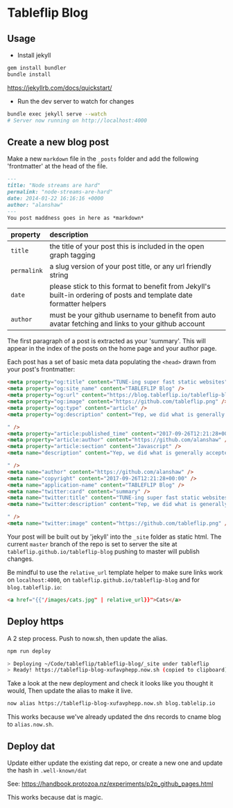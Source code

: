 # Tableflip Blog

## Usage

- Install jekyll

```sh
gem install bundler
bundle install
```

https://jekyllrb.com/docs/quickstart/


- Run the dev server to watch for changes

```sh
bundle exec jekyll serve --watch
# Server now running on http://localhost:4000
```

## Create a new blog post

Make a new `markdown` file in the `_posts` folder and add the following 'frontmatter' at the head of the file.

```md
---
title: "Node streams are hard"
permalink: "node-streams-are-hard"
date: 2014-01-22 16:16:16 +0000
author: "alanshaw"
---
You post maddness goes in here as *markdown*
```

|property|description|
|:---|:---|
`title`|the title of your post this is included in the open graph tagging
`permalink`|a slug version of your post title, or any url friendly string
`date`|please stick to this format to benefit from Jekyll's built-in ordering of posts and template date formatter helpers
`author`|must be your github username to benefit from auto avatar fetching and links to your github account

The first paragraph of a post is extracted as your 'summary'. This will appear in the index of the posts on the home page and your author page.

Each post has a set of basic meta data populating the `<head>` drawn from your post's frontmatter:

```html
<meta property="og:title" content="TUNE-ing super fast static websites" />
<meta property="og:site_name" content="TABLEFLIP Blog" />
<meta property="og:url" content="https://blog.tableflip.io/tableflip-blog/tune-ing-super-fast-static-websites" />
<meta property="og:image" content="https://github.com/tableflip.png" />
<meta property="og:type" content="article" />
<meta property="og:description" content="Yep, we did what is generally accepted to be a “bad idea” by many developers and built a static site generator slash CMS for our clients. I don’t blame them. Getting it right is really difficult, it’s such a mammoth task, and building a concise set of features is dependent on your particular use cases.

" />
<meta property="article:published_time" content="2017-09-26T12:21:28+00:00" />
<meta property="article:author" content="https://github.com/alanshaw" />
<meta property="article:section" content="Javascript" />
<meta name="description" content="Yep, we did what is generally accepted to be a “bad idea” by many developers and built a static site generator slash CMS for our clients. I don’t blame them. Getting it right is really difficult, it’s such a mammoth task, and building a concise set of features is dependent on your particular use cases.

" />
<meta name="author" content="https://github.com/alanshaw" />
<meta name="copyright" content="2017-09-26T12:21:28+00:00" />
<meta name="application-name" content="TABLEFLIP Blog" />
<meta name="twitter:card" content="summary" />
<meta name="twitter:title" content="TUNE-ing super fast static websites" />
<meta name="twitter:description" content="Yep, we did what is generally accepted to be a “bad idea” by many developers and built a static site generator slash CMS for our clients. I don’t blame them. Getting it right is really difficult, it’s such a mammoth task, and building a concise set of features is dependent on your particular use cases.

" />
<meta name="twitter:image" content="https://github.com/tableflip.png" />
```

Your post will be built out by 'jekyll' into the `_site` folder as static html. The current `master` branch of the repo is set to server the site at `tableflip.github.io/tableflip-blog` pushing to master will publish changes.

Be mindful to use the `relative_url` template helper to make sure links work on `localhost:4000`, on `tableflip.github.io/tableflip-blog` and for `blog.tableflip.io`:

```html
<a href="{{"/images/cats.jpg" | relative_url}}">Cats</a>
```

## Deploy https

A 2 step process. Push to now.sh, then update the alias.

```sh
npm run deploy

> Deploying ~/Code/tableflip/tableflip-blog/_site under tableflip
> Ready! https://tableflip-blog-xufavphepp.now.sh (copied to clipboard) [2s]
```

Take a look at the new deployment and check it looks like you thought it would, Then update the alias to make it live.

```sh
now alias https://tableflip-blog-xufavphepp.now.sh blog.tablelip.io
```

This works because we've already updated the dns records to cname blog to `alias.now.sh`.

## Deploy dat

Update either update the existing dat repo, or create a new one and update the hash in `.well-known/dat`

See: https://handbook.protozoa.nz/experiments/p2p_github_pages.html

This works because dat is magic.
